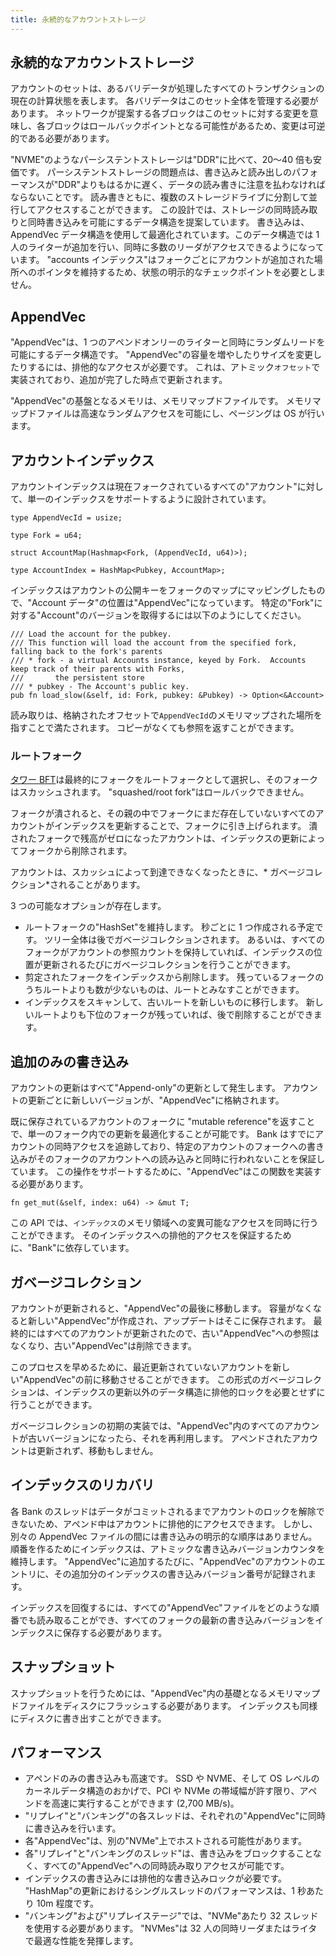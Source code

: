 ```yaml
---
title: 永続的なアカウントストレージ
---
```


## 永続的なアカウントストレージ

アカウントのセットは、あるバリデータが処理したすべてのトランザクションの 現在の計算状態を表します。 各バリデータはこのセット全体を管理する必要があります。 ネットワークが提案する各ブロックはこのセットに対する変更を意味し、各ブロックはロールバックポイントとなる可能性があるため、変更は可逆的である必要があります。

"NVME"のようなパーシステントストレージは"DDR"に比べて、20〜40 倍も安価です。 パーシステントストレージの問題点は、書き込みと読み出しのパフォーマンスが"DDR"よりもはるかに遅く、データの読み書きに注意を払わなければならないことです。 読み書きともに、複数のストレージドライブに分割して並行してアクセスすることができます。 この設計では、ストレージの同時読み取りと同時書き込みを可能にするデータ構造を提案しています。 書き込みは、AppendVec データ構造を使用して最適化されています。このデータ構造では 1 人のライターが追加を行い、同時に多数のリーダがアクセスできるようになっています。 "accounts インデックス"はフォークごとにアカウントが追加された場所へのポインタを維持するため、状態の明示的なチェックポイントを必要としません。

## AppendVec

"AppendVec"は、1 つのアペンドオンリーのライターと同時にランダムリードを可能にするデータ構造です。 "AppendVec"の容量を増やしたりサイズを変更したりするには、排他的なアクセスが必要です。 これは、アトミック`オフセット`で実装されており、追加が完了した時点で更新されます。

"AppendVec"の基盤となるメモリは、メモリマップドファイルです。 メモリマップドファイルは高速なランダムアクセスを可能にし、ページングは OS が行います。

## アカウントインデックス

アカウントインデックスは現在フォークされているすべての"アカウント"に対して、単一のインデックスをサポートするように設計されています。

```text
type AppendVecId = usize;

type Fork = u64;

struct AccountMap(Hashmap<Fork, (AppendVecId, u64)>);

type AccountIndex = HashMap<Pubkey, AccountMap>;
```

インデックスはアカウントの公開キーをフォークのマップにマッピングしたもので、"Account データ"の位置は"AppendVec"になっています。 特定の"Fork"に対する"Account"のバージョンを取得するには以下のようにしてください。

```text
/// Load the account for the pubkey.
/// This function will load the account from the specified fork, falling back to the fork's parents
/// * fork - a virtual Accounts instance, keyed by Fork.  Accounts keep track of their parents with Forks,
///       the persistent store
/// * pubkey - The Account's public key.
pub fn load_slow(&self, id: Fork, pubkey: &Pubkey) -> Option<&Account>
```

読み取りは、格納されたオフセットで`AppendVecId`のメモリマップされた場所を指すことで満たされます。 コピーがなくても参照を返すことができます。

### ルートフォーク

[タワー BFT](tower-bft.md)は最終的にフォークをルートフォークとして選択し、そのフォークはスカッシュされます。 "squashed/root fork"はロールバックできません。

フォークが潰されると、その親の中でフォークにまだ存在していないすべてのアカウントがインデックスを更新することで、フォークに引き上げられます。 潰されたフォークで残高がゼロになったアカウントは、インデックスの更新によってフォークから削除されます。

アカウントは、スカッシュによって到達できなくなったときに、* ガベージコレクション*されることがあります。

3 つの可能なオプションが存在します。

- ルートフォークの"HashSet"を維持します。 秒ごとに 1 つ作成される予定です。 ツリー全体は後でガベージコレクションされます。 あるいは、すべてのフォークがアカウントの参照カウントを保持していれば、インデックスの位置が更新されるたびにガベージコレクションを行うことができます。
- 剪定されたフォークをインデックスから削除します。 残っているフォークのうちルートよりも数が少ないものは、ルートとみなすことができます。
- インデックスをスキャンして、古いルートを新しいものに移行します。 新しいルートよりも下位のフォークが残っていれば、後で削除することができます。

## 追加のみの書き込み

アカウントの更新はすべて"Append-only"の更新として発生します。 アカウントの更新ごとに新しいバージョンが、"AppendVec"に格納されます。

既に保存されているアカウントのフォークに "mutable reference"を返すことで、単一のフォーク内での更新を最適化することが可能です。 Bank はすでにアカウントの同時アクセスを追跡しており、特定のアカウントのフォークへの書き込みがそのフォークのアカウントへの読み込みと同時に行われないことを保証しています。 この操作をサポートするために、"AppendVec"はこの関数を実装する必要があります。

```text
fn get_mut(&self, index: u64) -> &mut T;
```

この API では、`インデックス`のメモリ領域への変異可能なアクセスを同時に行うことができます。 そのインデックスへの排他的アクセスを保証するために、"Bank"に依存しています。

## ガベージコレクション

アカウントが更新されると、"AppendVec"の最後に移動します。 容量がなくなると新しい"AppendVec"が作成され、アップデートはそこに保存されます。 最終的にはすべてのアカウントが更新されたので、古い"AppendVec"への参照はなくなり、古い"AppendVec"は削除できます。

このプロセスを早めるために、最近更新されていないアカウントを新しい"AppendVec"の前に移動させることができます。 この形式のガベージコレクションは、インデックスの更新以外のデータ構造に排他的ロックを必要とせずに行うことができます。

ガベージコレクションの初期の実装では、"AppendVec"内のすべてのアカウントが古いバージョンになったら、それを再利用します。 アペンドされたアカウントは更新されず、移動もしません。

## インデックスのリカバリ

各 Bank のスレッドはデータがコミットされるまでアカウントのロックを解除できないため、アペンド中はアカウントに排他的にアクセスできます。 しかし、別々の AppendVec ファイルの間には書き込みの明示的な順序はありません。 順番を作るためにインデックスは、アトミックな書き込みバージョンカウンタを維持します。 "AppendVec"に追加するたびに、"AppendVec"のアカウントのエントリに、その追加分のインデックスの書き込みバージョン番号が記録されます。

インデックスを回復するには、すべての"AppendVec"ファイルをどのような順番でも読み取ることができ、すべてのフォークの最新の書き込みバージョンをインデックスに保存する必要があります。

## スナップショット

スナップショットを行うためには、"AppendVec"内の基礎となるメモリマップドファイルをディスクにフラッシュする必要があります。 インデックスも同様にディスクに書き出すことができます。

## パフォーマンス

- アペンドのみの書き込みも高速です。 SSD や NVME、そして OS レベルのカーネルデータ構造のおかげで、PCI や NVMe の帯域幅が許す限り、アペンドを高速に実行することができます \(2,700 MB/s\)。
- "リプレイ"と"バンキング"の各スレッドは、それぞれの"AppendVec"に同時に書き込みを行います。
- 各"AppendVec"は、別の"NVMe"上でホストされる可能性があります。
- 各"リプレイ"と"バンキングのスレッド"は、書き込みをブロックすることなく、すべての"AppendVec"への同時読み取りアクセスが可能です。
- インデックスの書き込みには排他的な書き込みロックが必要です。 "HashMap"の更新におけるシングルスレッドのパフォーマンスは、1 秒あたり 10m 程度です。
- "バンキング"および"リプレイステージ"では、"NVMe"あたり 32 スレッドを使用する必要があります。 "NVMes"は 32 人の同時リーダまたはライタで最適な性能を発揮します。
